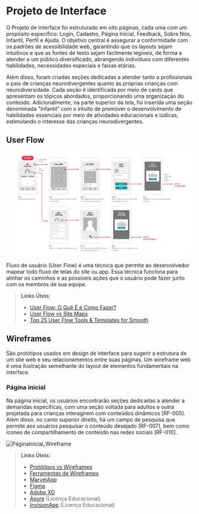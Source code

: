 
# Projeto de Interface

O Projeto de Interface foi estruturado em oito páginas, cada uma com um propósito específico: Login, Cadastro, Página Inicial, Feedback, Sobre Nós, Infantil, Perfil e Ajuda. O objetivo central é assegurar a conformidade com os padrões de acessibilidade web, garantindo que os layouts sejam intuitivos e que as fontes de texto sejam facilmente legíveis, de forma a atender a um público diversificado, abrangendo indivíduos com diferentes habilidades, necessidades especiais e faixas etárias.

Além disso, foram criadas seções dedicadas a atender tanto a profissionais e pais de crianças neurodivergentes quanto às próprias crianças com neurodiversidade. Cada seção é identificada por meio de cards que apresentam os tópicos abordados, proporcionando uma organização do conteúdo. Adicionalmente, na parte superior da tela, foi inserida uma seção denominada "Infantil" com o intuito de promover o desenvolvimento de habilidades essenciais por meio de atividades educacionais e lúdicas, estimulando o interesse das crianças neurodivergentes.

## User Flow

![Exemplo de UserFlow](img/userflow.jpg)

Fluxo de usuário (User Flow) é uma técnica que permite ao desenvolvedor mapear todo fluxo de telas do site ou app. Essa técnica funciona para alinhar os caminhos e as possíveis ações que o usuário pode fazer junto com os membros de sua equipe.

> **Links Úteis**:
> - [User Flow: O Quê É e Como Fazer?](https://medium.com/7bits/fluxo-de-usu%C3%A1rio-user-flow-o-que-%C3%A9-como-fazer-79d965872534)
> - [User Flow vs Site Maps](http://designr.com.br/sitemap-e-user-flow-quais-as-diferencas-e-quando-usar-cada-um/)
> - [Top 25 User Flow Tools & Templates for Smooth](https://www.mockplus.com/blog/post/user-flow-tools)


## Wireframes

São protótipos usados em design de interface para sugerir a estrutura de um site web e seu relacionamentos entre suas páginas. Um wireframe web é uma ilustração semelhante do layout de elementos fundamentais na interface.

### Página inicial

Na página inicial, os usuários encontrarão seções dedicadas a atender a demandas específicas, com uma seção voltada para adultos e outra projetada para crianças interagirem com conteúdos dinâmicos [RF-005]. Além disso, no canto superior direito, há um campo de pesquisa que permite aos usuários pesquisar o conteúdo desejado [RF-007], bem como ícones de compartilhamento de conteúdo nas redes sociais [RF-010].

![PáginaInicial_Wireframe](https://github.com/ICEI-PUC-Minas-PMV-SI/pmv-si-2023-2-pe1-t2-neurodiversidade/assets/89950149/40fce231-eee1-4f66-b85e-2117d5b5ce39)

 
> **Links Úteis**:
> - [Protótipos vs Wireframes](https://www.nngroup.com/videos/prototypes-vs-wireframes-ux-projects/)
> - [Ferramentas de Wireframes](https://rockcontent.com/blog/wireframes/)
> - [MarvelApp](https://marvelapp.com/developers/documentation/tutorials/)
> - [Figma](https://www.figma.com/)
> - [Adobe XD](https://www.adobe.com/br/products/xd.html#scroll)
> - [Axure](https://www.axure.com/edu) (Licença Educacional)
> - [InvisionApp](https://www.invisionapp.com/) (Licença Educacional)
